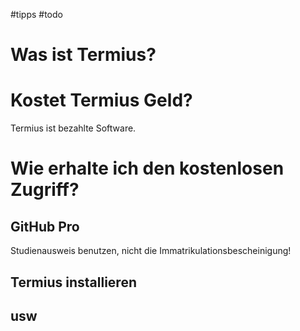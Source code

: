 #tipps #todo
# Was ist Termius?
# Kostet Termius Geld?
Termius ist bezahlte Software.
# Wie erhalte ich den kostenlosen Zugriff?
## GitHub Pro
Studienausweis benutzen, nicht die Immatrikulationsbescheinigung!
## Termius installieren
## usw
